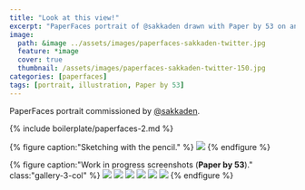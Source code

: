 ```yaml
---
title: "Look at this view!"
excerpt: "PaperFaces portrait of @sakkaden drawn with Paper by 53 on an iPad."
image: 
  path: &image ../assets/images/paperfaces-sakkaden-twitter.jpg 
  feature: *image
  cover: true
  thumbnail: /assets/images/paperfaces-sakkaden-twitter-150.jpg
categories: [paperfaces]
tags: [portrait, illustration, Paper by 53]
---
```


PaperFaces portrait commissioned by <a href="https://twitter.com/sakkaden">@sakkaden</a>.

{% include boilerplate/paperfaces-2.md %}

{% figure caption:"Sketching with the pencil." %}
[![](/assets/images/paperfaces-sakkaden-process-1-750.jpg)](/assets/images/paperfaces-sakkaden-process-1-lg.jpg)
{% endfigure %}

{% figure caption:"Work in progress screenshots (**Paper by 53**)." class:"gallery-3-col" %}
[![](/assets/images/paperfaces-sakkaden-process-2-600.jpg)](/assets/images/paperfaces-sakkaden-process-2-lg.jpg)
[![](/assets/images/paperfaces-sakkaden-process-3-600.jpg)](/assets/images/paperfaces-sakkaden-process-3-lg.jpg)
[![](/assets/images/paperfaces-sakkaden-process-4-600.jpg)](/assets/images/paperfaces-sakkaden-process-4-lg.jpg)
[![](/assets/images/paperfaces-sakkaden-process-5-600.jpg)](/assets/images/paperfaces-sakkaden-process-5-lg.jpg)
[![](/assets/images/paperfaces-sakkaden-process-6-600.jpg)](/assets/images/paperfaces-sakkaden-process-6-lg.jpg)
[![](/assets/images/paperfaces-sakkaden-process-7-600.jpg)](/assets/images/paperfaces-sakkaden-process-7-lg.jpg)
{% endfigure %}
